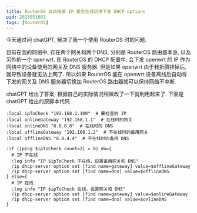 ```yaml
---
title: RouterOS 自动根据 IP 是否在线切换下发 DHCP options
pid: 2023051601
tags: [RouterOS]
---
```


今天通过问 chatGPT, 解决了我一个使用 RouterOS 时的问题.

目前在我的网络中, 存在两个网关和两个DNS, 分别是 RouterOS 路由器本身, 以及另外的一个 openwrt.
在 RouterOS 的 DHCP 配置中, 会下发 openwrt 的 IP 作为网络中的设备使用的网关及 DNS 服务器.
但是如果 openwrt 由于我折腾挂掉后, 就导致设备就无法上网了. 所以如果 RouterOS 能在 openwrt 设备离线后自动将下发的网关及 DNS 服务器切换加 RouterOS 路由器就可以保持网络不中断.

chatGPT 给出了答案, 根据自己的实际情况稍微改了一下就利用起来了. 下面是 chatGPT 给出的原脚本代码

```
:local ipToCheck "192.168.1.100"  # 要检查的 IP
:local onlineGateway "192.168.1.1"  # 在线时的网关
:local onlineDNS "8.8.8.8"  # 在线时的 DNS
:local offlineGateway "192.168.1.2"  # 不在线时的备用网关
:local offlineDNS "8.8.4.4"  # 不在线时的备用 DNS

:if ([ping $ipToCheck count=2] = 0) do={
  # IP 不在线
  :log info "IP $ipToCheck 不在线，设置备用网关和 DNS"
  /ip dhcp-server option set [find name=gateway] value=$offlineGateway
  /ip dhcp-server option set [find name=dns] value=$offlineDNS
} else={
  # IP 在线
  :log info "IP $ipToCheck 在线，设置网关和 DNS"
  /ip dhcp-server option set [find name=gateway] value=$onlineGateway
  /ip dhcp-server option set [find name=dns] value=$onlineDNS
}
```